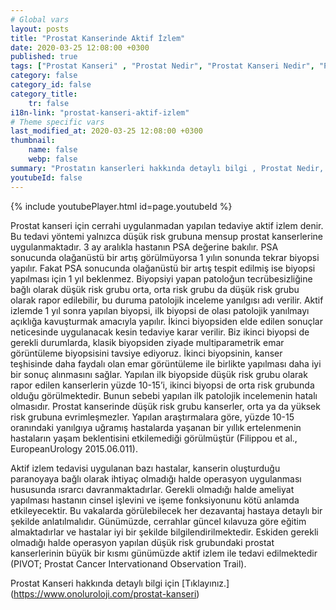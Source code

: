 ```yaml
---
# Global vars
layout: posts
title: "Prostat Kanserinde Aktif İzlem"
date: 2020-03-25 12:08:00 +0300
published: true
tags: ["Prostat Kanseri" , "Prostat Nedir", "Prostat Kanseri Nedir", "Prostat kanseri teşhisİ", "Prostat kanseri tedavisi", "Prostat kanseri ameliyatı", "Prostat kanseri belirtileri", " Prostat Kanseri aktif izlem", "Prostat kanseri komplikasyonları", "Prostat Kanseri Lenf düğümleri", "Prostat Kanseri yan etkileri" , "Prostat Kanseri genetik" , "Prostat Kanseri Muayene" , "Prostat Kanseri PSA Testi" , "Prostat kanseri biyopsisi", "Prostat Kanseri açık ameliyatı" , "Prostat kanseri radyoterapi", " Prostat kanseri kapalı ameliyatı" , "Prostat kanseri ne zaman"]
category: false
category_id: false
category_title:
    tr: false
i18n-link: "prostat-kanseri-aktif-izlem"
# Theme specific vars
last_modified_at: 2020-03-25 12:08:00 +0300
thumbnail:
    name: false
    webp: false
summary: "Prostatın kanserleri hakkında detaylı bilgi , Prostat Nedir, Prostat Kanseri Nedir, Prostat kanseri teşhisi ve tedavisi, Prostat kanseri ameliyat teknikleri, Prostat kanseri belirtileri, Güncel tedavi yöntemleri, Aktif izlem nedir, Prostat kanseri komplikasyonları ve tedavileri, Lenf düğümlerinin çıkartılması."
youtubeId: false
---
```

{% include youtubePlayer.html id=page.youtubeId %}




Prostat kanseri için cerrahi uygulanmadan yapılan tedaviye aktif izlem denir. Bu tedavi yöntemi yalnızca düşük risk grubuna mensup prostat kanserlerine uygulanmaktadır. 3 ay aralıkla hastanın PSA değerine bakılır. PSA sonucunda olağanüstü bir artış görülmüyorsa 1 yılın sonunda tekrar biyopsi yapılır. Fakat PSA sonucunda olağanüstü bir artış tespit edilmiş ise biyopsi yapılması için 1 yıl beklenmez. Biyopsiyi yapan patoloğun tecrübesizliğine bağlı olarak düşük risk grubu orta, orta risk grubu da düşük risk grubu olarak rapor edilebilir, bu duruma patolojik inceleme yanılgısı adı verilir. Aktif izlemde 1 yıl sonra yapılan biyopsi, ilk biyopsi de olası patolojik yanılmayı açıklığa kavuşturmak amacıyla yapılır. İkinci biyopsiden elde edilen sonuçlar neticesinde uygulanacak kesin tedaviye karar verilir. Biz ikinci biyopsi de gerekli durumlarda, klasik biyopsiden ziyade multiparametrik emar görüntüleme biyopsisini tavsiye ediyoruz. İkinci biyopsinin, kanser teşhisinde daha faydalı olan emar görüntüleme ile birlikte yapılması daha iyi bir sonuç alınmasını sağlar. Yapılan ilk biyopside düşük risk grubu olarak rapor edilen kanserlerin yüzde 10-15’i, ikinci biyopsi de orta risk grubunda olduğu görülmektedir. Bunun sebebi yapılan ilk patolojik incelemenin hatalı olmasıdır. Prostat kanserinde düşük risk grubu kanserler, orta ya da yüksek risk grubuna evrimleşmezler. Yapılan araştırmalara göre, yüzde 10-15 oranındaki yanılgıya uğramış hastalarda yaşanan bir yıllık ertelenmenin hastaların yaşam beklentisini etkilemediği görülmüştür (Filippou et al., EuropeanUrology 2015.06.011).

Aktif izlem tedavisi uygulanan bazı hastalar, kanserin oluşturduğu paranoyaya bağlı olarak ihtiyaç olmadığı halde operasyon uygulanması hususunda ısrarcı davranmaktadırlar. Gerekli olmadığı halde ameliyat yapılması hastanın cinsel işlevini ve işeme fonksiyonunu kötü anlamda etkileyecektir. Bu vakalarda görülebilecek her dezavantaj hastaya detaylı bir şekilde anlatılmalıdır.  Günümüzde, cerrahlar güncel kılavuza göre eğitim almaktadırlar ve hastalar iyi bir şekilde bilgilendirilmektedir. Eskiden gerekli olmadığı halde operasyon yapılan düşük risk grubundaki prostat kanserlerinin büyük bir kısmı günümüzde aktif izlem ile tedavi edilmektedir (PIVOT; Prostat Cancer Intervationand Observation Trail).


Prostat Kanseri hakkında detaylı bilgi için [Tıklayınız.] (https://www.onoluroloji.com/prostat-kanseri)

